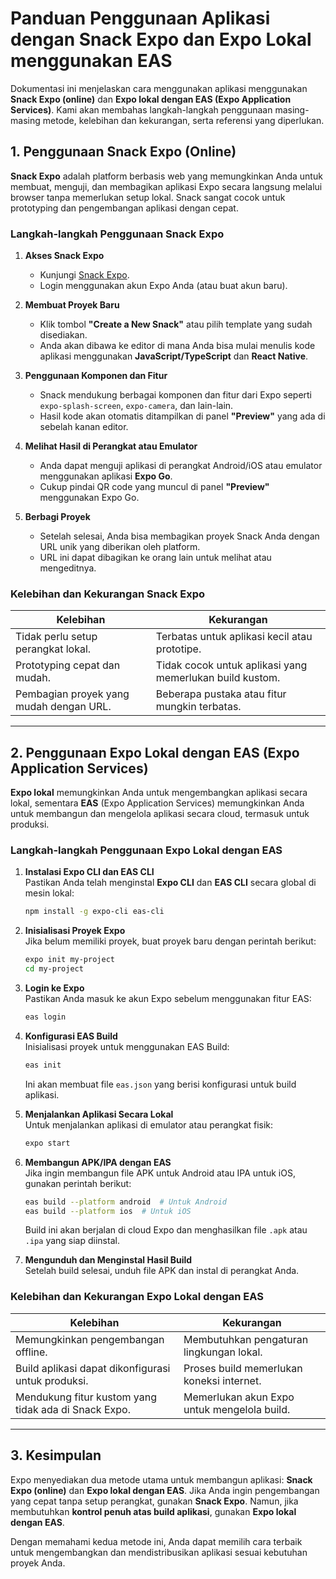 # Panduan Penggunaan Aplikasi dengan Snack Expo dan Expo Lokal menggunakan EAS

Dokumentasi ini menjelaskan cara menggunakan aplikasi menggunakan **Snack Expo (online)** dan **Expo lokal dengan EAS (Expo Application Services)**. Kami akan membahas langkah-langkah penggunaan masing-masing metode, kelebihan dan kekurangan, serta referensi yang diperlukan.

## 1. Penggunaan Snack Expo (Online)

**Snack Expo** adalah platform berbasis web yang memungkinkan Anda untuk membuat, menguji, dan membagikan aplikasi Expo secara langsung melalui browser tanpa memerlukan setup lokal. Snack sangat cocok untuk prototyping dan pengembangan aplikasi dengan cepat.

### Langkah-langkah Penggunaan Snack Expo

1. **Akses Snack Expo**

   - Kunjungi [Snack Expo](https://snack.expo.dev/).
   - Login menggunakan akun Expo Anda (atau buat akun baru).

2. **Membuat Proyek Baru**

   - Klik tombol **"Create a New Snack"** atau pilih template yang sudah disediakan.
   - Anda akan dibawa ke editor di mana Anda bisa mulai menulis kode aplikasi menggunakan **JavaScript/TypeScript** dan **React Native**.

3. **Penggunaan Komponen dan Fitur**

   - Snack mendukung berbagai komponen dan fitur dari Expo seperti `expo-splash-screen`, `expo-camera`, dan lain-lain.
   - Hasil kode akan otomatis ditampilkan di panel **"Preview"** yang ada di sebelah kanan editor.

4. **Melihat Hasil di Perangkat atau Emulator**

   - Anda dapat menguji aplikasi di perangkat Android/iOS atau emulator menggunakan aplikasi **Expo Go**.
   - Cukup pindai QR code yang muncul di panel **"Preview"** menggunakan Expo Go.

5. **Berbagi Proyek**
   - Setelah selesai, Anda bisa membagikan proyek Snack Anda dengan URL unik yang diberikan oleh platform.
   - URL ini dapat dibagikan ke orang lain untuk melihat atau mengeditnya.

### Kelebihan dan Kekurangan Snack Expo

| **Kelebihan**                           | **Kekurangan**                                           |
| --------------------------------------- | -------------------------------------------------------- |
| Tidak perlu setup perangkat lokal.      | Terbatas untuk aplikasi kecil atau prototipe.            |
| Prototyping cepat dan mudah.            | Tidak cocok untuk aplikasi yang memerlukan build kustom. |
| Pembagian proyek yang mudah dengan URL. | Beberapa pustaka atau fitur mungkin terbatas.            |

---

## 2. Penggunaan Expo Lokal dengan EAS (Expo Application Services)

**Expo lokal** memungkinkan Anda untuk mengembangkan aplikasi secara lokal, sementara **EAS** (Expo Application Services) memungkinkan Anda untuk membangun dan mengelola aplikasi secara cloud, termasuk untuk produksi.

### Langkah-langkah Penggunaan Expo Lokal dengan EAS

1. **Instalasi Expo CLI dan EAS CLI**  
   Pastikan Anda telah menginstal **Expo CLI** dan **EAS CLI** secara global di mesin lokal:

   ```bash
   npm install -g expo-cli eas-cli
   ```

2. **Inisialisasi Proyek Expo**  
   Jika belum memiliki proyek, buat proyek baru dengan perintah berikut:

   ```bash
   expo init my-project
   cd my-project
   ```

3. **Login ke Expo**  
   Pastikan Anda masuk ke akun Expo sebelum menggunakan fitur EAS:

   ```bash
   eas login
   ```

4. **Konfigurasi EAS Build**  
   Inisialisasi proyek untuk menggunakan EAS Build:

   ```bash
   eas init
   ```

   Ini akan membuat file `eas.json` yang berisi konfigurasi untuk build aplikasi.

5. **Menjalankan Aplikasi Secara Lokal**  
   Untuk menjalankan aplikasi di emulator atau perangkat fisik:

   ```bash
   expo start
   ```

6. **Membangun APK/IPA dengan EAS**  
   Jika ingin membangun file APK untuk Android atau IPA untuk iOS, gunakan perintah berikut:

   ```bash
   eas build --platform android  # Untuk Android
   eas build --platform ios  # Untuk iOS
   ```

   Build ini akan berjalan di cloud Expo dan menghasilkan file `.apk` atau `.ipa` yang siap diinstal.

7. **Mengunduh dan Menginstal Hasil Build**  
   Setelah build selesai, unduh file APK dan instal di perangkat Anda.

### Kelebihan dan Kekurangan Expo Lokal dengan EAS

| **Kelebihan**                                        | **Kekurangan**                              |
| ---------------------------------------------------- | ------------------------------------------- |
| Memungkinkan pengembangan offline.                   | Membutuhkan pengaturan lingkungan lokal.    |
| Build aplikasi dapat dikonfigurasi untuk produksi.   | Proses build memerlukan koneksi internet.   |
| Mendukung fitur kustom yang tidak ada di Snack Expo. | Memerlukan akun Expo untuk mengelola build. |

---

## 3. Kesimpulan

Expo menyediakan dua metode utama untuk membangun aplikasi: **Snack Expo (online)** dan **Expo lokal dengan EAS**. Jika Anda ingin pengembangan yang cepat tanpa setup perangkat, gunakan **Snack Expo**. Namun, jika membutuhkan **kontrol penuh atas build aplikasi**, gunakan **Expo lokal dengan EAS**.

Dengan memahami kedua metode ini, Anda dapat memilih cara terbaik untuk mengembangkan dan mendistribusikan aplikasi sesuai kebutuhan proyek Anda.
